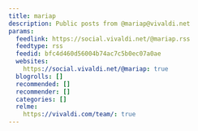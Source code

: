 ```yaml
---
title: mariap
description: Public posts from @mariap@vivaldi.net
params:
  feedlink: https://social.vivaldi.net/@mariap.rss
  feedtype: rss
  feedid: bfc4d460d56004b74ac7c5b0ec07a0ae
  websites:
    https://social.vivaldi.net/@mariap: true
  blogrolls: []
  recommended: []
  recommender: []
  categories: []
  relme:
    https://vivaldi.com/team/: true
---
```

